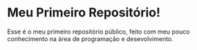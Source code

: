 # Meu Primeiro Repositório!
 Esse é o meu primeiro repositório público, feito com meu pouco conhecimento na área de programação e desevolvimento.
